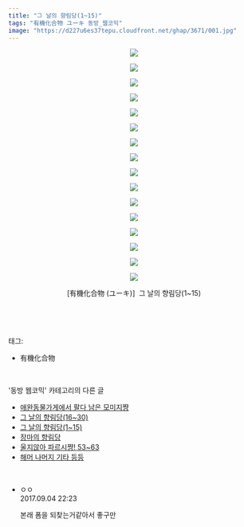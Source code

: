 ```yaml
---
title: "그 날의 향림당(1~15)"
tags: "有機化合物 ユーキ 동방_웹코믹"
image: "https://d227u6es37tepu.cloudfront.net/ghap/3671/001.jpg"
---
```

<div class="article">
<p style="text-align: center; clear: none; float: none;"><img src="{{ site.imgserver6 }}/ghap/3671/001.jpg"/></p>
<p style="text-align: center; clear: none; float: none;"><img src="{{ site.imgserver6 }}/ghap/3671/002.jpg"/></p>
<p style="text-align: center; clear: none; float: none;"><img src="{{ site.imgserver6 }}/ghap/3671/003.jpg"/></p>
<p style="text-align: center; clear: none; float: none;"><img src="{{ site.imgserver6 }}/ghap/3671/004.jpg"/></p>
<p style="text-align: center; clear: none; float: none;"><img src="{{ site.imgserver6 }}/ghap/3671/005.jpg"/></p>
<p style="text-align: center; clear: none; float: none;"><img src="{{ site.imgserver6 }}/ghap/3671/006.jpg"/></p>
<p style="text-align: center; clear: none; float: none;"><img src="{{ site.imgserver6 }}/ghap/3671/007.jpg"/></p>
<p style="text-align: center; clear: none; float: none;"><img src="{{ site.imgserver6 }}/ghap/3671/008.jpg"/></p>
<p style="text-align: center; clear: none; float: none;"><img src="{{ site.imgserver6 }}/ghap/3671/009.jpg"/></p>
<p style="text-align: center; clear: none; float: none;"><img src="{{ site.imgserver6 }}/ghap/3671/010.jpg"/></p>
<p style="text-align: center; clear: none; float: none;"><img src="{{ site.imgserver6 }}/ghap/3671/011.jpg"/></p>
<p style="text-align: center; clear: none; float: none;"><img src="{{ site.imgserver6 }}/ghap/3671/012.jpg"/></p>
<p style="text-align: center; clear: none; float: none;"><img src="{{ site.imgserver6 }}/ghap/3671/013.jpg"/></p>
<p style="text-align: center; clear: none; float: none;"><img src="{{ site.imgserver6 }}/ghap/3671/014.jpg"/></p>
<p style="text-align: center; clear: none; float: none;"><img src="{{ site.imgserver6 }}/ghap/3671/015.jpg"/></p>
<p style="text-align: center; clear: none; float: none;"><img src="{{ site.imgserver6 }}/ghap/3671/016.jpg"/></p>
<p style="text-align: center; clear: none; float: none;">[有機化合物 (ユーキ)]  그 날의 향림당(1~15)</p>
<p><br/></p>
</div><br/>
<div class="tagTrail">
<p>태그: </p>
<ul>
<li>有機化合物</li>
</ul>
</div><br/>
<div class="another">
<p>'동방 웹코믹' 카테고리의 다른 글</p>
<ul>
<li><a href="/ghap_3753">애완동물가게에서 팔다 남은 모미지쨩</a></li>
<li><a href="/ghap_3672">그 날의 향림당(16~30)</a></li>
<li><a href="/ghap_3671">그 날의 향림당(1~15)</a></li>
<li><a href="/ghap_3670">장마의 향림당</a></li>
<li><a href="/ghap_3668">울지않아 파르시쨩! 53~63</a></li>
<li><a href="/ghap_3647">해머 나머지 기타 등등</a></li>
</ul>
</div><br/>
<div class="cb_module cb_fluid">
<div class="cb_wrt cb_profile">
<div class="comment">
<ul>
<li class="cb_thumb_off" id="comment15076267">
<div class="cb_comment_area">
<div class="cb_info_area">
<div class="cb_section">
<span class="cb_nick_name">ㅇㅇ</span>
</div>
<div class="cb_section">
<span class="cb_date">2017.09.04 22:23 </span>
</div>
</div>
<div class="cb_dsc_comment">
<p class="cb_dsc">
											본래 폼을 되찾는거같아서 좋구만
										</p>
</div>
</div></li>
</ul>
</div>
</div><!-- commentList close -->
</div><br/>
